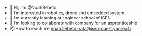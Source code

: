 - 👋 Hi, I’m @NoahBebeto
- 👀 I’m interested in robotics, drone and embedded system
- 🌱 I’m currently learning at engineer school of ISEN
- 💞️ I’m looking to collaborate with company for an apprenticeship
- 📫 How to reach me noah.bebeto-vata@isen-ouest.yncrea.fr

